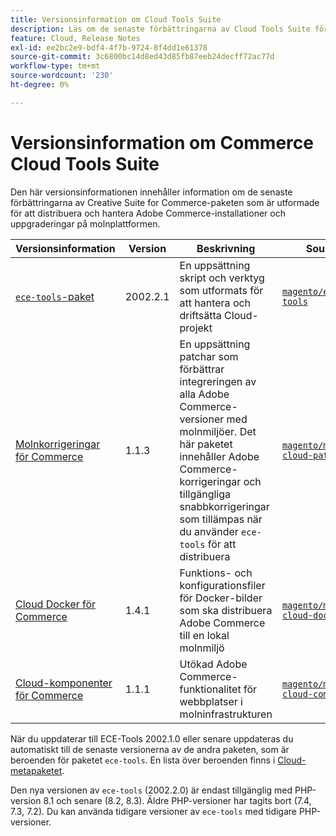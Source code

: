 ```yaml
---
title: Versionsinformation om Cloud Tools Suite
description: Läs om de senaste förbättringarna av Cloud Tools Suite för Adobe Commerce.
feature: Cloud, Release Notes
exl-id: ee2bc2e9-bdf4-4f7b-9724-8f4dd1e61378
source-git-commit: 3c6800bc14d8ed43d85fb87eeb24decff72ac77d
workflow-type: tm+mt
source-wordcount: '230'
ht-degree: 0%

---
```


# Versionsinformation om Commerce Cloud Tools Suite

Den här versionsinformationen innehåller information om de senaste förbättringarna av Creative Suite for Commerce-paketen som är utformade för att distribuera och hantera Adobe Commerce-installationer och uppgraderingar på molnplattformen.

| Versionsinformation | Version | Beskrivning | Source |
| ----------------- |-----------| ---------------------------------------- | --------------------------- |
| [`ece-tools`-paket](ece-tools-package.md) | 2002.2.1 | En uppsättning skript och verktyg som utformats för att hantera och driftsätta Cloud-projekt | [`magento/ece-tools`](https://github.com/magento/ece-tools/tree/2002.2.1) |
| [Molnkorrigeringar för Commerce](cloud-patches.md) | 1.1.3 | En uppsättning patchar som förbättrar integreringen av alla Adobe Commerce-versioner med molnmiljöer. Det här paketet innehåller Adobe Commerce-korrigeringar och tillgängliga snabbkorrigeringar som tillämpas när du använder `ece-tools` för att distribuera | [`magento/magento-cloud-patches`](https://github.com/magento/magento-cloud-patches/tree/1.1.3) |
| [Cloud Docker för Commerce](cloud-docker.md) | 1.4.1 | Funktions- och konfigurationsfiler för Docker-bilder som ska distribuera Adobe Commerce till en lokal molnmiljö | [`magento/magento-cloud-docker`](https://github.com/magento/magento-cloud-docker/tree/1.4.1) |
| [Cloud-komponenter för Commerce](cloud-components.md) | 1.1.1 | Utökad Adobe Commerce-funktionalitet för webbplatser i molninfrastrukturen | [`magento/magento-cloud-components`](https://github.com/magento/magento-cloud-components/tree/1.1.1) |

När du uppdaterar till ECE-Tools 2002.1.0 eller senare uppdateras du automatiskt till de senaste versionerna av de andra paketen, som är beroenden för paketet `ece-tools`. En lista över beroenden finns i [Cloud-metapaketet](../development/overview.md#cloud-metapackage).

Den nya versionen av `ece-tools` (2002.2.0) är endast tillgänglig med PHP-version 8.1 och senare (8.2, 8.3). Äldre PHP-versioner har tagits bort (7.4, 7.3, 7.2). Du kan använda tidigare versioner av `ece-tools` med tidigare PHP-versioner.
